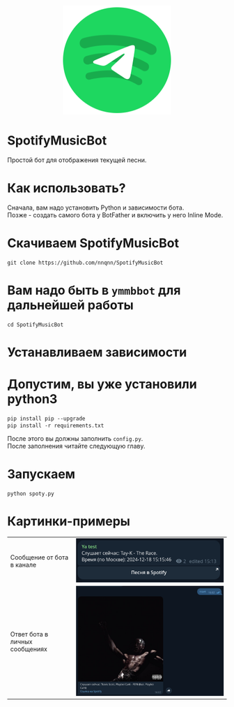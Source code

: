 <p align="center">
    <img width="248" height="250" src="images/logo.png">
</p>

# SpotifyMusicBot
Простой бот для отображения текущей песни.

# Как использовать?
Сначала, вам надо установить Python и зависимости бота.
<br>Позже - создать самого бота у BotFather и включить у него Inline Mode.

# Скачиваем SpotifyMusicBot
``` shell
git clone https://github.com/nnqnn/SpotifyMusicBot
```
# Вам надо быть в `ymmbbot` для дальнейшей работы
``` shell
cd SpotifyMusicBot
```

# Устанавливаем зависимости
# Допустим, вы уже установили python3
``` shell
pip install pip --upgrade
pip install -r requirements.txt
```

После этого вы должны заполнить `config.py`.
<br>После заполнения читайте следующую главу.

# Запускаем
```shell
python spoty.py
```
# Картинки-примеры
<table>
  <tr>
    <td>Сообщение от бота в канале</td>
    <td><img src="images/channel.png"></td>
  </tr>
  <tr>
    <td>Ответ бота в личных сообщениях</td>
    <td><img src="images/direct_messages.png"></td>
  </tr>
</table>